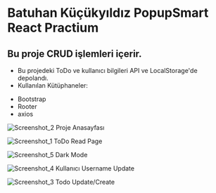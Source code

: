 # Batuhan Küçükyıldız PopupSmart React Practium

## Bu proje CRUD işlemleri içerir.
- Bu projedeki ToDo ve kullanıcı bilgileri API ve LocalStorage'de depolandı.
- Kullanılan Kütüphaneler:
* Bootstrap
* Rooter
* axios



![Screenshot_2](https://user-images.githubusercontent.com/32312869/187968734-c306ba8c-ef87-45b2-99ab-2dfc26fa77c2.png)
                                                Proje Anasayfası
                                                
                                                
                                                
![Screenshot_1](https://user-images.githubusercontent.com/32312869/187969003-755fe2c2-bf20-47d5-8147-ff7f2a425dbf.png)
ToDo Read Page



![Screenshot_5](https://user-images.githubusercontent.com/32312869/187969974-35ae7a30-aff2-4500-ac3d-4959b66bb44e.png)
Dark Mode

![Screenshot_4](https://user-images.githubusercontent.com/32312869/187970073-6abf56b8-94c1-4744-ab1a-97400f805e87.png)
Kullanıcı Username Update

![Screenshot_3](https://user-images.githubusercontent.com/32312869/187970346-9bb5cebf-d197-477c-aa35-a5d473e22cbe.png)
Todo Update/Create 

